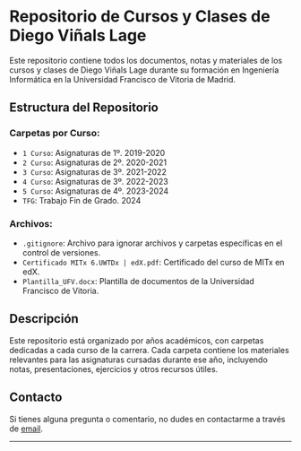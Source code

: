 # Repositorio de Cursos y Clases de Diego Viñals Lage

Este repositorio contiene todos los documentos, notas y materiales de los cursos y clases de Diego Viñals Lage durante su formación en Ingeniería Informática en la Universidad Francisco de Vitoria de Madrid.

## Estructura del Repositorio

### Carpetas por Curso:

- `1 Curso`: Asignaturas de 1º. 2019-2020
- `2 Curso`: Asignaturas de 2º. 2020-2021
- `3 Curso`: Asignaturas de 3º. 2021-2022
- `4 Curso`: Asignaturas de 3º. 2022-2023
- `5 Curso`: Asignaturas de 4º. 2023-2024
- `TFG`: Trabajo Fin de Grado. 2024

### Archivos:

- `.gitignore`: Archivo para ignorar archivos y carpetas específicas en el control de versiones.
- `Certificado MITx 6.UWTDx | edX.pdf`: Certificado del curso de MITx en edX.
- `Plantilla_UFV.docx`: Plantilla de documentos de la Universidad Francisco de Vitoria.

## Descripción

Este repositorio está organizado por años académicos, con carpetas dedicadas a cada curso de la carrera. Cada carpeta contiene los materiales relevantes para las asignaturas cursadas durante ese año, incluyendo notas, presentaciones, ejercicios y otros recursos útiles.


## Contacto

Si tienes alguna pregunta o comentario, no dudes en contactarme a través de [email](mailto:diego.vinalslage@ejemplo.com).

---

